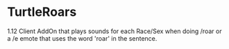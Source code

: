 # TurtleRoars
1.12 Client AddOn that plays sounds for each Race/Sex when doing /roar or a /e emote that uses the word 'roar' in the sentence.
